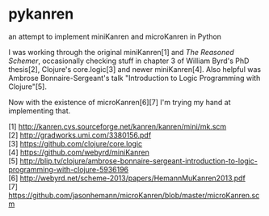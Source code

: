 pykanren
========

an attempt to implement miniKanren and microKanren in Python

I was working through the original miniKanren[1] and *The Reasoned
Schemer*, occasionally checking stuff in chapter 3 of William Byrd's PhD thesis[2],
Clojure's core.logic[3] and newer miniKanren[4]. Also helpful was Ambrose
Bonnaire-Sergeant's talk "Introduction to Logic Programming with Clojure"[5].

Now with the existence of microKanren[6][7] I'm trying my hand at implementing
that.

[1] http://kanren.cvs.sourceforge.net/kanren/kanren/mini/mk.scm  
[2] http://gradworks.umi.com/3380156.pdf  
[3] https://github.com/clojure/core.logic  
[4] https://github.com/webyrd/miniKanren  
[5] http://blip.tv/clojure/ambrose-bonnaire-sergeant-introduction-to-logic-programming-with-clojure-5936196  
[6] http://webyrd.net/scheme-2013/papers/HemannMuKanren2013.pdf  
[7] https://github.com/jasonhemann/microKanren/blob/master/microKanren.scm  
